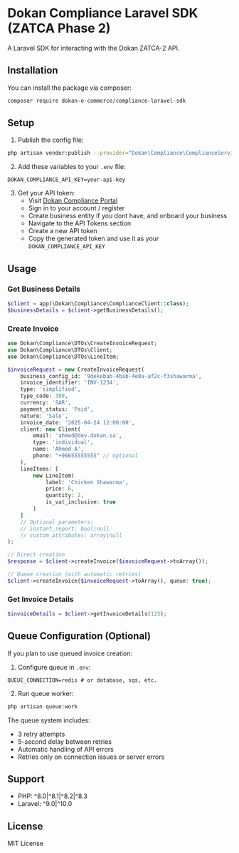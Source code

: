 # Dokan Compliance Laravel SDK (ZATCA Phase 2)

A Laravel SDK for interacting with the Dokan ZATCA-2 API.

## Installation

You can install the package via composer:

```bash
composer require dokan-e-commerce/compliance-laravel-sdk
```

## Setup

1. Publish the config file:
```bash
php artisan vendor:publish --provider="Dokan\Compliance\ComplianceServiceProvider" --tag="compliance-config"
```

2. Add these variables to your `.env` file:
```
DOKAN_COMPLIANCE_API_KEY=your-api-key
```

3. Get your API token:
   - Visit [Dokan Compliance Portal](https://compliance.dokan.sa/)
   - Sign in to your account / register 
   - Create business entity if you dont have, and onboard your business
   - Navigate to the API Tokens section
   - Create a new API token
   - Copy the generated token and use it as your `DOKAN_COMPLIANCE_API_KEY`

## Usage

### Get Business Details
```php
$client = app(\Dokan\Compliance\ComplianceClient::class);
$businessDetails = $client->getBusinessDetails();
```

### Create Invoice
```php
use Dokan\Compliance\DTOs\CreateInvoiceRequest;
use Dokan\Compliance\DTOs\Client;
use Dokan\Compliance\DTOs\LineItem;

$invoiceRequest = new CreateInvoiceRequest(
    business_config_id: '9dekebab-4bab-4e0a-af2c-f3shawarma',
    invoice_identifier: 'INV-1234',
    type: 'simplified',
    type_code: 388,
    currency: 'SAR',
    payment_status: 'Paid',
    nature: 'Sale',
    invoice_date: '2025-04-24 12:00:00',
    client: new Client(
        email: 'ahmed@dev.dokan.sa',
        type: 'individual',
        name: 'Ahmed A',
        phone: "+96655555555" // optional
    ),
    lineItems: [
        new LineItem(
            label: 'Chicken Shawarma',
            price: 6,
            quantity: 2,
            is_vat_inclusive: true
        )
    ]
    // Optional parameters:
    // instant_report: bool|null
    // custom_attributes: array|null
);

// Direct creation
$response = $client->createInvoice($invoiceRequest->toArray());

// Queue creation (with automatic retries)
$client->createInvoice($invoiceRequest->toArray(), queue: true);
```

### Get Invoice Details
```php
$invoiceDetails = $client->getInvoiceDetails(123);
```

## Queue Configuration (Optional)

If you plan to use queued invoice creation:

1. Configure queue in `.env`:
```
QUEUE_CONNECTION=redis # or database, sqs, etc.
```

2. Run queue worker:
```bash
php artisan queue:work
```

The queue system includes:
- 3 retry attempts
- 5-second delay between retries
- Automatic handling of API errors
- Retries only on connection issues or server errors

## Support

- PHP: ^8.0|^8.1|^8.2|^8.3
- Laravel: ^9.0|^10.0

## License

MIT License 